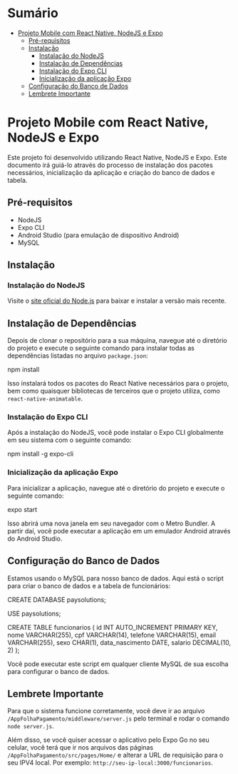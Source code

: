 # Sumário

- [Projeto Mobile com React Native, NodeJS e Expo](#projeto-mobile-com-react-native-nodejs-e-expo)
  - [Pré-requisitos](#pré-requisitos)
  - [Instalação](#instalação)
    - [Instalação do NodeJS](#instalação-do-nodejs)
    - [Instalação de Dependências](#instalação-de-dependências)
    - [Instalação do Expo CLI](#instalação-do-expo-cli)
    - [Inicialização da aplicação Expo](#inicialização-da-aplicação-expo)
  - [Configuração do Banco de Dados](#configuração-do-banco-de-dados)
  - [Lembrete Importante](#lembrete-importante)

# Projeto Mobile com React Native, NodeJS e Expo

Este projeto foi desenvolvido utilizando React Native, NodeJS e Expo. Este documento irá guiá-lo através do processo de instalação dos pacotes necessários, inicialização da aplicação e criação do banco de dados e tabela.

## Pré-requisitos

- NodeJS
- Expo CLI
- Android Studio (para emulação de dispositivo Android)
- MySQL

## Instalação

### Instalação do NodeJS

Visite o [site oficial do Node.js](https://nodejs.org/) para baixar e instalar a versão mais recente.

## Instalação de Dependências

Depois de clonar o repositório para a sua máquina, navegue até o diretório do projeto e execute o seguinte comando para instalar todas as dependências listadas no arquivo `package.json`:

npm install

Isso instalará todos os pacotes do React Native necessários para o projeto, bem como quaisquer bibliotecas de terceiros que o projeto utiliza, como `react-native-animatable`.

### Instalação do Expo CLI

Após a instalação do NodeJS, você pode instalar o Expo CLI globalmente em seu sistema com o seguinte comando:

npm install -g expo-cli

### Inicialização da aplicação Expo

Para inicializar a aplicação, navegue até o diretório do projeto e execute o seguinte comando:

expo start

Isso abrirá uma nova janela em seu navegador com o Metro Bundler. A partir daí, você pode executar a aplicação em um emulador Android através do Android Studio.

## Configuração do Banco de Dados

Estamos usando o MySQL para nosso banco de dados. Aqui está o script para criar o banco de dados e a tabela de funcionários:

CREATE DATABASE paysolutions;

USE paysolutions;

CREATE TABLE funcionarios ( id INT AUTO_INCREMENT PRIMARY KEY, nome VARCHAR(255), cpf VARCHAR(14), telefone VARCHAR(15), email VARCHAR(255), sexo CHAR(1), data_nascimento DATE, salario DECIMAL(10, 2) );

Você pode executar este script em qualquer cliente MySQL de sua escolha para configurar o banco de dados.

## Lembrete Importante

Para que o sistema funcione corretamente, você deve ir ao arquivo `/AppFolhaPagamento/middleware/server.js` pelo terminal e rodar o comando `node server.js`. 

Além disso, se você quiser acessar o aplicativo pelo Expo Go no seu celular, você terá que ir nos arquivos das páginas `/AppFolhaPagamento/src/pages/Home/` e alterar a URL de requisição para o seu IPV4 local. Por exemplo: `http://seu-ip-local:3000/funcionarios`.
